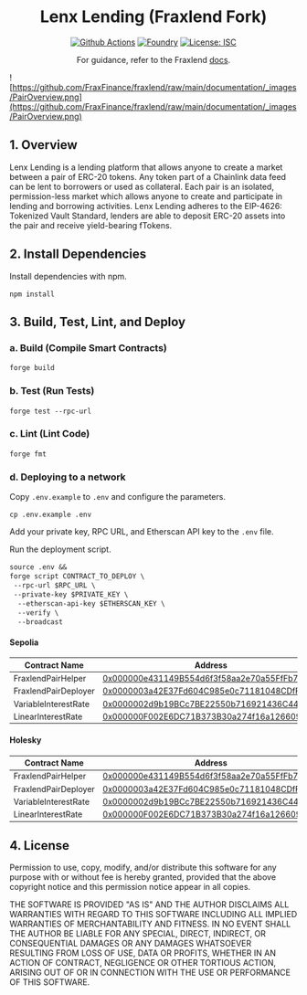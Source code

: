 <div style="text-align:center;">

# Lenx Lending (Fraxlend Fork)
[![Github Actions][gha-badge]][gha] [![Foundry][foundry-badge]][foundry] [![License: ISC][license-badge]][license]

[gha]: https://github.com/lenx-finance/lenx-lending/actions
[gha-badge]: https://github.com/lenx-finance/lenx-lending/actions/workflows/test.yml/badge.svg
[foundry]: https://getfoundry.sh/
[foundry-badge]: https://img.shields.io/badge/Built%20with-Foundry-FFDB1C.svg
[license]: https://opensource.org/license/ISC
[license-badge]: https://img.shields.io/badge/License-ISC-blue.svg

For guidance, refer to the Fraxlend [docs](https://docs.frax.finance/fraxlend/fraxlend-overview).
</div>

![https://github.com/FraxFinance/fraxlend/raw/main/documentation/_images/PairOverview.png](https://github.com/FraxFinance/fraxlend/raw/main/documentation/_images/PairOverview.png)

## 1. Overview

Lenx Lending is a lending platform that allows anyone to create a market between a pair of ERC-20 tokens. 
Any token part of a Chainlink data feed can be lent to borrowers or used as collateral.  Each pair is an isolated, 
permission-less market which allows anyone to create and participate in lending and borrowing activities. 
Lenx Lending adheres to the EIP-4626: Tokenized Vault Standard, lenders are able to deposit ERC-20 assets into the 
pair and receive yield-bearing fTokens.

## 2. Install Dependencies

Install dependencies with npm.
```shell
npm install
```

## 3. Build, Test, Lint, and Deploy

### a. Build (Compile Smart Contracts)

```shell
forge build
```

### b. Test (Run Tests)    

```shell
forge test --rpc-url 
```

### c. Lint (Lint Code)

```shell
forge fmt
```

### d. Deploying to a network

Copy `.env.example` to `.env` and configure the parameters.

```shell
cp .env.example .env
```
Add your private key, RPC URL, and Etherscan API key to the `.env` file.

Run the deployment script.
```shell
source .env && 
forge script CONTRACT_TO_DEPLOY \
 --rpc-url $RPC_URL \
 --private-key $PRIVATE_KEY \
  --etherscan-api-key $ETHERSCAN_KEY \
  --verify \
  --broadcast
```

#### Sepolia

| Contract Name          | Address                                                                                                                    |
|------------------------|----------------------------------------------------------------------------------------------------------------------------|
| FraxlendPairHelper    | [0x000000e431149B554d6f3f58aa2e70a55FfFb7CA](https://sepolia.etherscan.io/address/0x000000e431149B554d6f3f58aa2e70a55FfFb7CA) |
| FraxlendPairDeployer  | [0x0000003a42E37Fd604C985e0c71181048CDfF1e2](https://sepolia.etherscan.io/address/0x0000003a42E37Fd604C985e0c71181048CDfF1e2) |
| VariableInterestRate  | [0x0000002d9b19BCc7BE22550b716921436C445144](https://sepolia.etherscan.io/address/0x0000002d9b19BCc7BE22550b716921436C445144) |
| LinearInterestRate    | [0x000000F002E6DC71B373B30a274f16a126609960](https://sepolia.etherscan.io/address/0x000000F002E6DC71B373B30a274f16a126609960) |


#### Holesky

| Contract Name          | Address                                                                                                                    |
|------------------------|----------------------------------------------------------------------------------------------------------------------------|
| FraxlendPairHelper    | [0x000000e431149B554d6f3f58aa2e70a55FfFb7CA](https://holesky.etherscan.io/address/0x000000e431149B554d6f3f58aa2e70a55FfFb7CA) |
| FraxlendPairDeployer  | [0x0000003a42E37Fd604C985e0c71181048CDfF1e2](https://holesky.etherscan.io/address/0x0000003a42E37Fd604C985e0c71181048CDfF1e2) |
| VariableInterestRate  | [0x0000002d9b19BCc7BE22550b716921436C445144](https://holesky.etherscan.io/address/0x0000002d9b19BCc7BE22550b716921436C445144) |
| LinearInterestRate    | [0x000000F002E6DC71B373B30a274f16a126609960](https://holesky.etherscan.io/address/0x000000F002E6DC71B373B30a274f16a126609960) |


## 4. License
Permission to use, copy, modify, and/or distribute this software for any purpose with or without fee is hereby granted, 
provided that the above copyright notice and this permission notice appear in all copies.

THE SOFTWARE IS PROVIDED "AS IS" AND THE AUTHOR DISCLAIMS ALL WARRANTIES WITH REGARD TO THIS SOFTWARE INCLUDING ALL 
IMPLIED WARRANTIES OF MERCHANTABILITY AND FITNESS. IN NO EVENT SHALL THE AUTHOR BE LIABLE FOR ANY SPECIAL, DIRECT, 
INDIRECT, OR CONSEQUENTIAL DAMAGES OR ANY DAMAGES WHATSOEVER RESULTING FROM LOSS OF USE, DATA OR PROFITS, WHETHER IN AN 
ACTION OF CONTRACT, NEGLIGENCE OR OTHER TORTIOUS ACTION, ARISING OUT OF OR IN CONNECTION WITH THE USE OR PERFORMANCE 
OF THIS SOFTWARE.